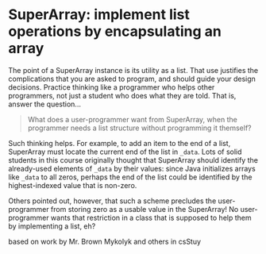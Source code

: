 # SuperArray: implement list operations by encapsulating an array

The point of a SuperArray instance is its utility as a list. That use justifies the complications that you are 
asked to program, and should guide your design decisions.
Practice thinking like a programmer who helps 
other programmers, not just a student who does what they are told. That is, answer the question...

> What does a user-programmer want from 
SuperArray, when the programmer needs a list structure without programming it 
themself?

Such thinking helps. For example, to add an item to the end of a list, SuperArray must locate the 
current end of the list in `_data`. Lots of solid students in this course originally thought that 
SuperArray should identify the already-used elements of `_data` by their values: since Java initializes
arrays like `_data` to all zeros, perhaps the end of the list could be identified by
the highest-indexed value that is non-zero.

Others pointed out, however, that such a scheme precludes the 
user-programmer from storing zero as a usable value in the SuperArray! No user-programmer wants that 
restriction in a class that is supposed to help them  by implementing a list, eh?

based on work by Mr. Brown Mykolyk and others in csStuy